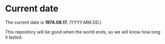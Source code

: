 # Current date

The current date is **1974.08.17.** (YYYY.MM.DD.)

This repository will be good when the world ends, so we will know how long it lasted.